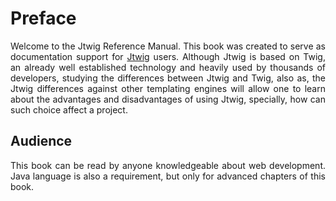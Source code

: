 # Preface

<p style="text-align: justify;">
Welcome to the Jtwig Reference Manual. This book was created to serve as documentation support for <a href="http://jtwig.org">Jtwig</a> users. Although Jtwig is based on Twig, an already well established technology and heavily used by thousands of developers, studying the differences between Jtwig and Twig, also as, the Jtwig differences against other templating engines will allow one to learn about the advantages and disadvantages of using Jtwig, specially, how can such choice affect a project.
</p>

## Audience

<p style="text-align: justify;">
This book can be read by anyone knowledgeable about web development. Java language is also a requirement, but only for advanced chapters of this book.
</p>